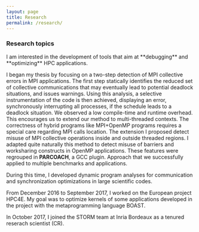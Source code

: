 ```yaml
---
layout: page
title: Research
permalink: /research/
---
```


<div class="panel panel-success" markdown="1">
  <div class="panel-heading">
    <h3 class="panel-title">Research topics</h3>
  </div>
  <div class="panel-body">
I am interested in the development of tools that aim at **debugging** and **optimizing** HPC applications.

I began my thesis by focusing on a two-step detection of MPI collective errors in MPI applications. The first step statically identifies the reduced set of collective communications that may eventually lead to potential deadlock situations,
 and issues warnings. Using this analysis, a selective instrumentation of the code is then achieved, displaying an error, synchronously
 interrupting all processes, if the schedule leads to a deadlock situation. We observed a low compile-time and runtime overhead. This encourages us to 
 extend our method to multi-threaded contexts. The correctness of hybrid programs like MPI+OpenMP
 programs requires a special care regarding
 MPI calls location. The extension I proposed detect misuse of MPI collective operations inside and outside threaded regions.
 I adapted quite naturally this method to detect misuse of barriers and worksharing constructs in OpenMP applications.
 These features were regrouped in **PARCOACH**, a GCC plugin. Approach that we successfully applied to multiple benchmarks and applications.

During this time, I developed dynamic program analyses for communication and synchronization optimizations in large scientific codes.

From December 2016 to September 2017, I worked on the European project HPC4E. My goal was to optimize kernels of some applications developed in the project with the metaprogramming language BOAST.

In October 2017, I joined the STORM team at Inria Bordeaux as a tenured reserach scientist (CR). 

  </div>
</div>


